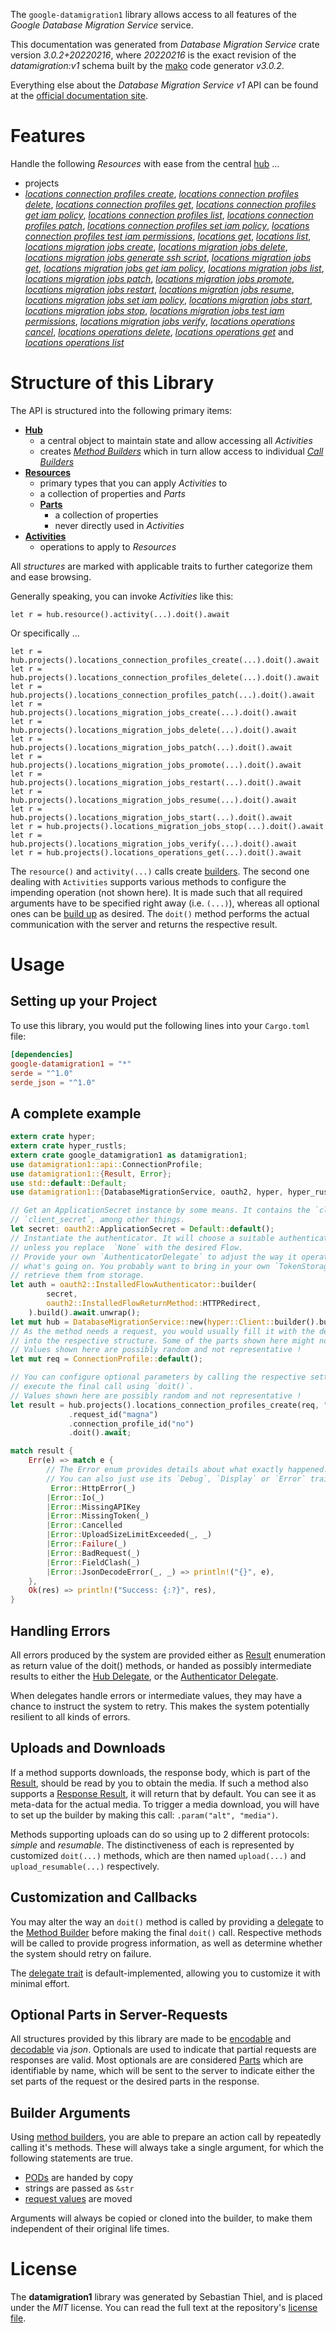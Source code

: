 <!---
DO NOT EDIT !
This file was generated automatically from 'src/mako/api/README.md.mako'
DO NOT EDIT !
-->
The `google-datamigration1` library allows access to all features of the *Google Database Migration Service* service.

This documentation was generated from *Database Migration Service* crate version *3.0.2+20220216*, where *20220216* is the exact revision of the *datamigration:v1* schema built by the [mako](http://www.makotemplates.org/) code generator *v3.0.2*.

Everything else about the *Database Migration Service* *v1* API can be found at the
[official documentation site](https://cloud.google.com/database-migration/).
# Features

Handle the following *Resources* with ease from the central [hub](https://docs.rs/google-datamigration1/3.0.2+20220216/google_datamigration1/DatabaseMigrationService) ... 

* projects
 * [*locations connection profiles create*](https://docs.rs/google-datamigration1/3.0.2+20220216/google_datamigration1/api::ProjectLocationConnectionProfileCreateCall), [*locations connection profiles delete*](https://docs.rs/google-datamigration1/3.0.2+20220216/google_datamigration1/api::ProjectLocationConnectionProfileDeleteCall), [*locations connection profiles get*](https://docs.rs/google-datamigration1/3.0.2+20220216/google_datamigration1/api::ProjectLocationConnectionProfileGetCall), [*locations connection profiles get iam policy*](https://docs.rs/google-datamigration1/3.0.2+20220216/google_datamigration1/api::ProjectLocationConnectionProfileGetIamPolicyCall), [*locations connection profiles list*](https://docs.rs/google-datamigration1/3.0.2+20220216/google_datamigration1/api::ProjectLocationConnectionProfileListCall), [*locations connection profiles patch*](https://docs.rs/google-datamigration1/3.0.2+20220216/google_datamigration1/api::ProjectLocationConnectionProfilePatchCall), [*locations connection profiles set iam policy*](https://docs.rs/google-datamigration1/3.0.2+20220216/google_datamigration1/api::ProjectLocationConnectionProfileSetIamPolicyCall), [*locations connection profiles test iam permissions*](https://docs.rs/google-datamigration1/3.0.2+20220216/google_datamigration1/api::ProjectLocationConnectionProfileTestIamPermissionCall), [*locations get*](https://docs.rs/google-datamigration1/3.0.2+20220216/google_datamigration1/api::ProjectLocationGetCall), [*locations list*](https://docs.rs/google-datamigration1/3.0.2+20220216/google_datamigration1/api::ProjectLocationListCall), [*locations migration jobs create*](https://docs.rs/google-datamigration1/3.0.2+20220216/google_datamigration1/api::ProjectLocationMigrationJobCreateCall), [*locations migration jobs delete*](https://docs.rs/google-datamigration1/3.0.2+20220216/google_datamigration1/api::ProjectLocationMigrationJobDeleteCall), [*locations migration jobs generate ssh script*](https://docs.rs/google-datamigration1/3.0.2+20220216/google_datamigration1/api::ProjectLocationMigrationJobGenerateSshScriptCall), [*locations migration jobs get*](https://docs.rs/google-datamigration1/3.0.2+20220216/google_datamigration1/api::ProjectLocationMigrationJobGetCall), [*locations migration jobs get iam policy*](https://docs.rs/google-datamigration1/3.0.2+20220216/google_datamigration1/api::ProjectLocationMigrationJobGetIamPolicyCall), [*locations migration jobs list*](https://docs.rs/google-datamigration1/3.0.2+20220216/google_datamigration1/api::ProjectLocationMigrationJobListCall), [*locations migration jobs patch*](https://docs.rs/google-datamigration1/3.0.2+20220216/google_datamigration1/api::ProjectLocationMigrationJobPatchCall), [*locations migration jobs promote*](https://docs.rs/google-datamigration1/3.0.2+20220216/google_datamigration1/api::ProjectLocationMigrationJobPromoteCall), [*locations migration jobs restart*](https://docs.rs/google-datamigration1/3.0.2+20220216/google_datamigration1/api::ProjectLocationMigrationJobRestartCall), [*locations migration jobs resume*](https://docs.rs/google-datamigration1/3.0.2+20220216/google_datamigration1/api::ProjectLocationMigrationJobResumeCall), [*locations migration jobs set iam policy*](https://docs.rs/google-datamigration1/3.0.2+20220216/google_datamigration1/api::ProjectLocationMigrationJobSetIamPolicyCall), [*locations migration jobs start*](https://docs.rs/google-datamigration1/3.0.2+20220216/google_datamigration1/api::ProjectLocationMigrationJobStartCall), [*locations migration jobs stop*](https://docs.rs/google-datamigration1/3.0.2+20220216/google_datamigration1/api::ProjectLocationMigrationJobStopCall), [*locations migration jobs test iam permissions*](https://docs.rs/google-datamigration1/3.0.2+20220216/google_datamigration1/api::ProjectLocationMigrationJobTestIamPermissionCall), [*locations migration jobs verify*](https://docs.rs/google-datamigration1/3.0.2+20220216/google_datamigration1/api::ProjectLocationMigrationJobVerifyCall), [*locations operations cancel*](https://docs.rs/google-datamigration1/3.0.2+20220216/google_datamigration1/api::ProjectLocationOperationCancelCall), [*locations operations delete*](https://docs.rs/google-datamigration1/3.0.2+20220216/google_datamigration1/api::ProjectLocationOperationDeleteCall), [*locations operations get*](https://docs.rs/google-datamigration1/3.0.2+20220216/google_datamigration1/api::ProjectLocationOperationGetCall) and [*locations operations list*](https://docs.rs/google-datamigration1/3.0.2+20220216/google_datamigration1/api::ProjectLocationOperationListCall)




# Structure of this Library

The API is structured into the following primary items:

* **[Hub](https://docs.rs/google-datamigration1/3.0.2+20220216/google_datamigration1/DatabaseMigrationService)**
    * a central object to maintain state and allow accessing all *Activities*
    * creates [*Method Builders*](https://docs.rs/google-datamigration1/3.0.2+20220216/google_datamigration1/client::MethodsBuilder) which in turn
      allow access to individual [*Call Builders*](https://docs.rs/google-datamigration1/3.0.2+20220216/google_datamigration1/client::CallBuilder)
* **[Resources](https://docs.rs/google-datamigration1/3.0.2+20220216/google_datamigration1/client::Resource)**
    * primary types that you can apply *Activities* to
    * a collection of properties and *Parts*
    * **[Parts](https://docs.rs/google-datamigration1/3.0.2+20220216/google_datamigration1/client::Part)**
        * a collection of properties
        * never directly used in *Activities*
* **[Activities](https://docs.rs/google-datamigration1/3.0.2+20220216/google_datamigration1/client::CallBuilder)**
    * operations to apply to *Resources*

All *structures* are marked with applicable traits to further categorize them and ease browsing.

Generally speaking, you can invoke *Activities* like this:

```Rust,ignore
let r = hub.resource().activity(...).doit().await
```

Or specifically ...

```ignore
let r = hub.projects().locations_connection_profiles_create(...).doit().await
let r = hub.projects().locations_connection_profiles_delete(...).doit().await
let r = hub.projects().locations_connection_profiles_patch(...).doit().await
let r = hub.projects().locations_migration_jobs_create(...).doit().await
let r = hub.projects().locations_migration_jobs_delete(...).doit().await
let r = hub.projects().locations_migration_jobs_patch(...).doit().await
let r = hub.projects().locations_migration_jobs_promote(...).doit().await
let r = hub.projects().locations_migration_jobs_restart(...).doit().await
let r = hub.projects().locations_migration_jobs_resume(...).doit().await
let r = hub.projects().locations_migration_jobs_start(...).doit().await
let r = hub.projects().locations_migration_jobs_stop(...).doit().await
let r = hub.projects().locations_migration_jobs_verify(...).doit().await
let r = hub.projects().locations_operations_get(...).doit().await
```

The `resource()` and `activity(...)` calls create [builders][builder-pattern]. The second one dealing with `Activities` 
supports various methods to configure the impending operation (not shown here). It is made such that all required arguments have to be 
specified right away (i.e. `(...)`), whereas all optional ones can be [build up][builder-pattern] as desired.
The `doit()` method performs the actual communication with the server and returns the respective result.

# Usage

## Setting up your Project

To use this library, you would put the following lines into your `Cargo.toml` file:

```toml
[dependencies]
google-datamigration1 = "*"
serde = "^1.0"
serde_json = "^1.0"
```

## A complete example

```Rust
extern crate hyper;
extern crate hyper_rustls;
extern crate google_datamigration1 as datamigration1;
use datamigration1::api::ConnectionProfile;
use datamigration1::{Result, Error};
use std::default::Default;
use datamigration1::{DatabaseMigrationService, oauth2, hyper, hyper_rustls};

// Get an ApplicationSecret instance by some means. It contains the `client_id` and 
// `client_secret`, among other things.
let secret: oauth2::ApplicationSecret = Default::default();
// Instantiate the authenticator. It will choose a suitable authentication flow for you, 
// unless you replace  `None` with the desired Flow.
// Provide your own `AuthenticatorDelegate` to adjust the way it operates and get feedback about 
// what's going on. You probably want to bring in your own `TokenStorage` to persist tokens and
// retrieve them from storage.
let auth = oauth2::InstalledFlowAuthenticator::builder(
        secret,
        oauth2::InstalledFlowReturnMethod::HTTPRedirect,
    ).build().await.unwrap();
let mut hub = DatabaseMigrationService::new(hyper::Client::builder().build(hyper_rustls::HttpsConnector::with_native_roots().https_or_http().enable_http1().enable_http2().build()), auth);
// As the method needs a request, you would usually fill it with the desired information
// into the respective structure. Some of the parts shown here might not be applicable !
// Values shown here are possibly random and not representative !
let mut req = ConnectionProfile::default();

// You can configure optional parameters by calling the respective setters at will, and
// execute the final call using `doit()`.
// Values shown here are possibly random and not representative !
let result = hub.projects().locations_connection_profiles_create(req, "parent")
             .request_id("magna")
             .connection_profile_id("no")
             .doit().await;

match result {
    Err(e) => match e {
        // The Error enum provides details about what exactly happened.
        // You can also just use its `Debug`, `Display` or `Error` traits
         Error::HttpError(_)
        |Error::Io(_)
        |Error::MissingAPIKey
        |Error::MissingToken(_)
        |Error::Cancelled
        |Error::UploadSizeLimitExceeded(_, _)
        |Error::Failure(_)
        |Error::BadRequest(_)
        |Error::FieldClash(_)
        |Error::JsonDecodeError(_, _) => println!("{}", e),
    },
    Ok(res) => println!("Success: {:?}", res),
}

```
## Handling Errors

All errors produced by the system are provided either as [Result](https://docs.rs/google-datamigration1/3.0.2+20220216/google_datamigration1/client::Result) enumeration as return value of
the doit() methods, or handed as possibly intermediate results to either the 
[Hub Delegate](https://docs.rs/google-datamigration1/3.0.2+20220216/google_datamigration1/client::Delegate), or the [Authenticator Delegate](https://docs.rs/yup-oauth2/*/yup_oauth2/trait.AuthenticatorDelegate.html).

When delegates handle errors or intermediate values, they may have a chance to instruct the system to retry. This 
makes the system potentially resilient to all kinds of errors.

## Uploads and Downloads
If a method supports downloads, the response body, which is part of the [Result](https://docs.rs/google-datamigration1/3.0.2+20220216/google_datamigration1/client::Result), should be
read by you to obtain the media.
If such a method also supports a [Response Result](https://docs.rs/google-datamigration1/3.0.2+20220216/google_datamigration1/client::ResponseResult), it will return that by default.
You can see it as meta-data for the actual media. To trigger a media download, you will have to set up the builder by making
this call: `.param("alt", "media")`.

Methods supporting uploads can do so using up to 2 different protocols: 
*simple* and *resumable*. The distinctiveness of each is represented by customized 
`doit(...)` methods, which are then named `upload(...)` and `upload_resumable(...)` respectively.

## Customization and Callbacks

You may alter the way an `doit()` method is called by providing a [delegate](https://docs.rs/google-datamigration1/3.0.2+20220216/google_datamigration1/client::Delegate) to the 
[Method Builder](https://docs.rs/google-datamigration1/3.0.2+20220216/google_datamigration1/client::CallBuilder) before making the final `doit()` call. 
Respective methods will be called to provide progress information, as well as determine whether the system should 
retry on failure.

The [delegate trait](https://docs.rs/google-datamigration1/3.0.2+20220216/google_datamigration1/client::Delegate) is default-implemented, allowing you to customize it with minimal effort.

## Optional Parts in Server-Requests

All structures provided by this library are made to be [encodable](https://docs.rs/google-datamigration1/3.0.2+20220216/google_datamigration1/client::RequestValue) and 
[decodable](https://docs.rs/google-datamigration1/3.0.2+20220216/google_datamigration1/client::ResponseResult) via *json*. Optionals are used to indicate that partial requests are responses 
are valid.
Most optionals are are considered [Parts](https://docs.rs/google-datamigration1/3.0.2+20220216/google_datamigration1/client::Part) which are identifiable by name, which will be sent to 
the server to indicate either the set parts of the request or the desired parts in the response.

## Builder Arguments

Using [method builders](https://docs.rs/google-datamigration1/3.0.2+20220216/google_datamigration1/client::CallBuilder), you are able to prepare an action call by repeatedly calling it's methods.
These will always take a single argument, for which the following statements are true.

* [PODs][wiki-pod] are handed by copy
* strings are passed as `&str`
* [request values](https://docs.rs/google-datamigration1/3.0.2+20220216/google_datamigration1/client::RequestValue) are moved

Arguments will always be copied or cloned into the builder, to make them independent of their original life times.

[wiki-pod]: http://en.wikipedia.org/wiki/Plain_old_data_structure
[builder-pattern]: http://en.wikipedia.org/wiki/Builder_pattern
[google-go-api]: https://github.com/google/google-api-go-client

# License
The **datamigration1** library was generated by Sebastian Thiel, and is placed 
under the *MIT* license.
You can read the full text at the repository's [license file][repo-license].

[repo-license]: https://github.com/Byron/google-apis-rsblob/main/LICENSE.md
